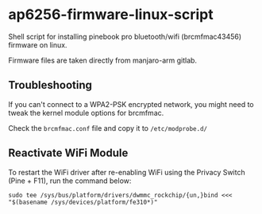 # ap6256-firmware-linux-script

Shell script for installing pinebook pro bluetooth/wifi (brcmfmac43456) firmware on linux.

Firmware files are taken directly from manjaro-arm gitlab.

## Troubleshooting

If you can't connect to a WPA2-PSK encrypted network, you might need to tweak the kernel module options for brcmfmac.

Check the `brcmfmac.conf` file and copy it to `/etc/modprobe.d/`

## Reactivate WiFi Module

To restart the WiFi driver after re-enabling WiFi using the Privacy Switch (Pine + F11), run the command below:

```
sudo tee /sys/bus/platform/drivers/dwmmc_rockchip/{un,}bind <<< "$(basename /sys/devices/platform/fe310*)"
```
